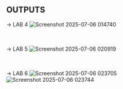 ## OUTPUTS

-> LAB 4
![Screenshot 2025-07-06 014740](https://github.com/user-attachments/assets/84881462-4209-4e3c-9ef8-a3e911d2401d)
<br>
<br>
<br>

-> LAB 5
![Screenshot 2025-07-06 020919](https://github.com/user-attachments/assets/16adab93-4df1-47b8-bf0c-32f51f5b7336)
<br>
<br>
<br>

-> LAB 6
![Screenshot 2025-07-06 023705](https://github.com/user-attachments/assets/2177c1b6-b8fd-43f1-b755-d4ea7f9bf986)
![Screenshot 2025-07-06 023744](https://github.com/user-attachments/assets/97c7f4f7-d422-4dfc-b792-ca10a77362a2)
<br>
<br>
<br>
